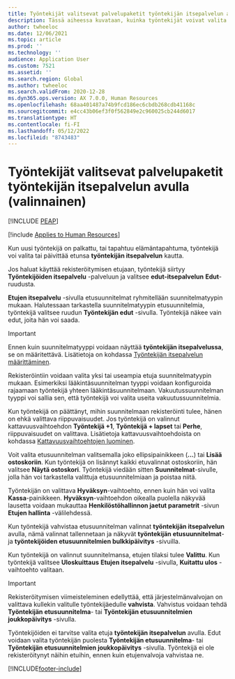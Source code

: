 ```yaml
---
title: Työntekijät valitsevat palvelupaketit työntekijän itsepalvelun avulla (valinnainen)
description: Tässä aiheessa kuvataan, kuinka työntekijät voivat valita tai päivittää etujaan.
author: twheeloc
ms.date: 12/06/2021
ms.topic: article
ms.prod: ''
ms.technology: ''
audience: Application User
ms.custom: 7521
ms.assetid: ''
ms.search.region: Global
ms.author: twheeloc
ms.search.validFrom: 2020-12-28
ms.dyn365.ops.version: AX 7.0.0, Human Resources
ms.openlocfilehash: 68aa401487a74b9fcd186ec6cbdb268cdb41168c
ms.sourcegitcommit: e4cc43b06ef3f0f562849e2c960025cb244d6017
ms.translationtype: HT
ms.contentlocale: fi-FI
ms.lasthandoff: 05/12/2022
ms.locfileid: "8743483"
---
```

# <a name="employees-select-plans-by-using-employee-self-service-optional"></a>Työntekijät valitsevat palvelupaketit työntekijän itsepalvelun avulla (valinnainen)


[!INCLUDE [PEAP](../includes/peap-2.md)]

[!include [Applies to Human Resources](../includes/applies-to-hr.md)]

Kun uusi työntekijä on palkattu, tai tapahtuu elämäntapahtuma, työntekijä voi valita tai päivittää etunsa **työntekijän itsepalvelun** kautta.

Jos haluat käyttää rekisteröitymisen etujaan, työntekijä siirtyy **Työntekijöiden itsepalvelu** -palveluun ja valitsee **edut-itsepalvelun** **Edut**-ruudusta.

**Etujen itsepalvelu** -sivulla etusuunnitelmat ryhmitellään suunnitelmatyypin mukaan. Halutessaan tarkastella suunnitelmatyypin etusuunnitelmia, työntekijä valitsee ruudun **Työntekijän edut** -sivulla. Työntekijä näkee vain edut, joita hän voi saada.

> [!IMPORTANT]
> Ennen kuin suunnitelmatyyppi voidaan näyttää **työntekijän itsepalvelussa**, se on määritettävä. Lisätietoja on kohdassa [Työntekijän itsepalvelun määrittäminen](/dynamics365/human-resources/hr-benefits-setup-employee-self-service).

Rekisteröintiin voidaan valita yksi tai useampia etuja suunnitelmatyypin mukaan. Esimerkiksi lääkintäsuunnitelman tyyppi voidaan konfiguroida rajaamaan työntekijä yhteen lääkintäsuunnitelmaan. Vakuutussuunnitelman tyyppi voi sallia sen, että työntekijä voi valita useita vakuutussuunnitelmia.

Kun työntekijä on päättänyt, mihin suunnitelmaan rekisteröinti tulee, hänen on ehkä valittava riippuvaisuudet. Jos työntekijä on valinnut kattavuusvaihtoehdon **Työntekijä +1**, **Työntekijä + lapset** tai **Perhe**, riippuvaisuudet on valittava. Lisätietoja kattavuusvaihtoehdoista on kohdassa [Kattavuusvaihtoehtojen luominen](/dynamics365/human-resources/hr-benefits-setup-coverage-options).

Voit valita etusuunnitelman valitsemalla joko ellipsipainikkeen (**...**) tai **Lisää ostoskoriin**. Kun työntekijä on lisännyt kaikki etuvalinnat ostoskoriin, hän valitsee **Näytä ostoskori**. Työntekijä viedään sitten **Suunnitelmat**-sivulle, jolla hän voi tarkastella valittuja etusuunnitelmiaan ja poistaa niitä.

Työntekijän on valittava **Hyväksyn**-vaihtoehto, ennen kuin hän voi valita **Kassa**-painikkeen. **Hyväksyn**-vaihtoehdon oikealla puolella näkyvää lausetta voidaan mukauttaa **Henkilöstöhallinnon jaetut parametrit** -sivun **Etujen hallinta** -välilehdessä.

Kun työntekijä vahvistaa etusuunnitelman valinnat **työntekijän itsepalvelun** avulla, nämä valinnat tallennetaan ja näkyvät **työntekijän etusuunnitelmat**- ja **työntekijöiden etusuunnitelmien bulkkipäivitys** -sivuilla.

Kun työntekijä on valinnut suunnitelmansa, etujen tilaksi tulee **Valittu**. Kun työntekijä valitsee **Uloskuittaus** **Etujen itsepalvelu** -sivulla, **Kuitattu ulos** -vaihtoehto valitaan.

> [!IMPORTANT]
> Rekisteröitymisen viimeisteleminen edellyttää, että järjestelmänvalvojan on valittava kullekin valitulle työntekijäedulle **vahvista**. Vahvistus voidaan tehdä **Työntekijän etusuunnitelma**- tai **Työntekijän etusuunnitelmien joukkopäivitys** -sivulla.
>

Työntekijöiden ei tarvitse valita etuja **työntekijän itsepalvelun** avulla. Edut voidaan valita työntekijän puolesta **Työntekijän etusuunnitelma**- tai **Työntekijän etusuunnitelmien joukkopäivitys** -sivulla. Työntekijä ei ole rekisteröitynyt näihin etuihin, ennen kuin etujenvalvoja vahvistaa ne.

[!INCLUDE[footer-include](../includes/footer-banner.md)]
